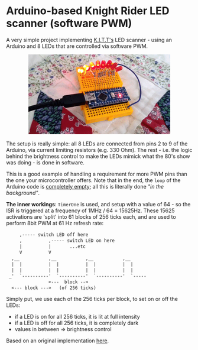 # Arduino-based Knight Rider LED scanner (software PWM)

A very simple project implementing [K.I.T.T's](https://en.wikipedia.org/wiki/Knight_Rider_%281982_TV_series%29)
LED scanner - using an Arduino and 8 LEDs that are controlled via software PWM.

<center>
<img src="kitt.gif">
</center>

The setup is really simple: all 8 LEDs are connected from pins 2 to 9 of the
Arduino, via current limiting resistors (e.g. 330 Ohm). The rest - i.e. the
logic behind the brightness control to make the LEDs mimick what the 80's show
was doing - is done in software.

This is a good example of handling a requirement for more PWM pins than the one
your microcontroller offers. Note that in the end, the `loop` of the Arduino
code is [completely empty](https://github.com/ttsiodras/KnightRider/blob/master/KnightRider.ino#L59); 
all this is literally done *"in the background"*.

**The inner workings**: `TimerOne` is used, and setup with a value of 64 - so
the ISR is triggered at a frequency of 1MHz / 64 = 15625Hz. These 15625
activations are 'split' into 61 blocks of 256 ticks each, and are used to
perform 8bit PWM at 61 Hz refresh rate:
    
         ,----- switch LED off here
         ,          ,----- switch LED on here
         |          |       ...etc
         V          V
      ,__           ,__           ,__           ,__
      |  |          |  |          |  |          |  |
      |  |          |  |          |  |          |  |
     _'  `----------'  `----------'  `----------'  `-----
                    <---  block -->
      <--- block --->   (of 256 ticks)

Simply put, we use each of the 256 ticks per block, to set on or off the LEDs:

- if a LED is on for all 256 ticks, it is lit at full intensity
- if a LED is off for all 256 ticks, it is completely dark
- values in between => brightness control

Based on an original implementation [here](http://www.root.cz/clanky/knight-rider-na-arduinu/).
